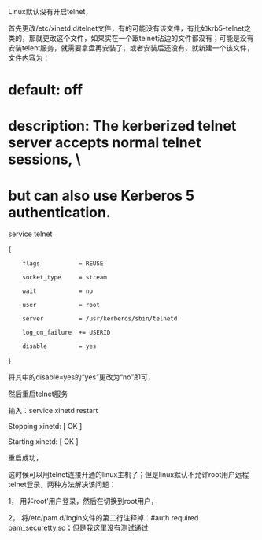 Linux默认没有开启telnet，

首先更改/etc/xinetd.d/telnet文件，有的可能没有该文件，有比如krb5-telnet之类的，那就更改这个文件，如果实在一个跟telnet沾边的文件都没有；可能是没有安装telent服务，就需要拿盘再安装了，或者安装后还没有，就新建一个该文件，文件内容为：
# default: off

# description: The kerberized telnet server accepts normal telnet sessions, \

#              but can also use Kerberos 5 authentication.

service telnet

{

        flags           = REUSE

        socket_type     = stream       

        wait            = no

        user            = root

        server          = /usr/kerberos/sbin/telnetd

        log_on_failure  += USERID

        disable         = yes

}

 

将其中的disable=yes的“yes”更改为“no”即可，

然后重启telnet服务

输入：service xinetd restart

Stopping xinetd: [  OK  ]

Starting xinetd: [  OK  ]

重启成功，

这时候可以用telnet连接开通的linux主机了；但是linux默认不允许root用户远程telnet登录，两种方法解决该问题：

1，  用非root’用户登录，然后在切换到root用户，

2，  将/etc/pam.d/login文件的第二行注释掉：#auth       required    pam_securetty.so；但是我这里没有测试通过